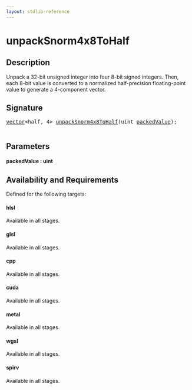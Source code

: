 ```yaml
---
layout: stdlib-reference
---
```


# unpackSnorm4x8ToHalf

## Description

Unpack a 32-bit unsigned integer into four 8-bit signed integers.
Then, each 8-bit value is converted to a normalized half-precision
floating-point value to generate a 4-component vector.




## Signature 

<pre>
<a href="../types/vector/index.md" class="code_type">vector</a>&lt;<span class="code_keyword">half</span>, 4&gt; <a href="unpacksnorm4x8tohalf-6eg.md">unpackSnorm4x8ToHalf</a>(<span class="code_keyword">uint</span> <a href="unpacksnorm4x8tohalf-6eg.md#decl-packedValue" class="code_param">packedValue</a>);

</pre>

## Parameters

####  <a id="decl-packedValue"></a>packedValue  : uint

## Availability and Requirements

Defined for the following targets:

#### hlsl
Available in all stages.

#### glsl
Available in all stages.

#### cpp
Available in all stages.

#### cuda
Available in all stages.

#### metal
Available in all stages.

#### wgsl
Available in all stages.

#### spirv
Available in all stages.




<script>
// Fix .md links to .html when on ReadTheDocs
if (window.location.hostname.includes('readthedocs') || 
    window.location.hostname.includes('rtfd.io')) {
  document.addEventListener('DOMContentLoaded', function() {
    const links = document.querySelectorAll('a');
    links.forEach(link => {
      if (link.getAttribute('href') && link.getAttribute('href').endsWith('.md')) {
        link.href = link.href.replace(/\.md($|#|\?)/, '.html$1');
      }
    });
  });
}
</script>
